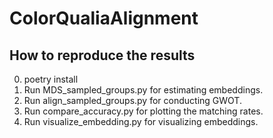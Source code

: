 # ColorQualiaAlignment

## How to reproduce the results
0. poetry install 
1. Run MDS_sampled_groups.py for estimating embeddings.
2. Run align_sampled_groups.py for conducting GWOT. 
3. Run compare_accuracy.py for plotting the matching rates.
4. Run visualize_embedding.py for visualizing embeddings.